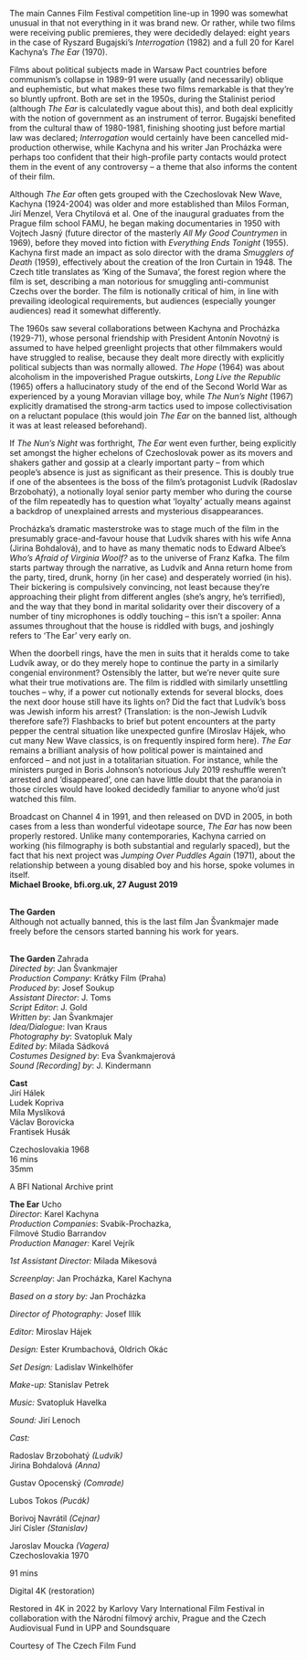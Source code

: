 
The main Cannes Film Festival competition line-up in 1990 was somewhat unusual in that not everything in it was brand new. Or rather, while two films were receiving public premieres, they were decidedly delayed: eight years in the case of Ryszard Bugajski’s _Interrogation_ (1982) and a full 20 for Karel Kachyna’s _The Ear_ (1970).

Films about political subjects made in Warsaw Pact countries before communism’s collapse in 1989-91 were usually (and necessarily) oblique and euphemistic, but what makes these two films remarkable is that they’re so bluntly upfront. Both are set in the 1950s, during the Stalinist period (although _The Ear_ is calculatedly vague about this), and both deal explicitly with the notion of government as an instrument of terror. Bugajski benefited from the cultural thaw of 1980-1981, finishing shooting just before martial law was declared; _Interrogation_ would certainly have been cancelled mid-production otherwise, while Kachyna and his writer Jan Procházka were perhaps too confident that their high-profile party contacts would protect them in the event of any controversy – a theme that also informs the content of their film.

Although _The Ear_ often gets grouped with the Czechoslovak New Wave, Kachyna (1924-2004) was older and more established than Milos Forman, Jirí Menzel, Vera Chytilová et al. One of the inaugural graduates from the Prague film school FAMU, he began making documentaries in 1950 with Vojtech Jasný (future director of the masterly _All My Good Countrymen_ in 1969), before they moved into fiction with _Everything Ends Tonight_ (1955). Kachyna first made an impact as solo director with the drama _Smugglers of Death_ (1959), effectively about the creation of the Iron Curtain in 1948. The Czech title translates as ‘King of the Sumava’, the forest region where the film is set, describing a man notorious for smuggling anti-communist Czechs over the border. The film is notionally critical of him, in line with prevailing ideological requirements, but audiences (especially younger audiences) read it somewhat differently.

The 1960s saw several collaborations between Kachyna and Procházka (1929-71), whose personal friendship with President Antonín Novotný is assumed to have helped greenlight projects that other filmmakers would have struggled to realise, because they dealt more directly with explicitly political subjects than was normally allowed. _The Hope_ (1964) was about alcoholism in the impoverished Prague outskirts, _Long Live the Republic_ (1965) offers a hallucinatory study of the end of the Second World War as experienced by a young Moravian village boy, while _The Nun’s Night_ (1967) explicitly dramatised the strong-arm tactics used to impose collectivisation on a reluctant populace (this would join _The Ear_ on the banned list, although it was at least released beforehand).

If _The Nun’s Night_ was forthright, _The Ear_ went even further, being explicitly set amongst the higher echelons of Czechoslovak power as its movers and shakers gather and gossip at a clearly important party – from which people’s absence is just as significant as their presence. This is doubly true if one of the absentees is the boss of the film’s protagonist Ludvík (Radoslav Brzobohatý), a notionally loyal senior party member who during the course of the film repeatedly has to question what ‘loyalty’ actually means against a backdrop of unexplained arrests and mysterious disappearances.

Procházka’s dramatic masterstroke was to stage much of the film in the presumably grace-and-favour house that Ludvík shares with his wife Anna (Jirina Bohdalová), and to have as many thematic nods to Edward Albee’s _Who’s Afraid of Virginia Woolf?_ as to the universe of Franz Kafka. The film starts partway through the narrative, as Ludvík and Anna return home from the party, tired, drunk, horny (in her case) and desperately worried (in his). Their bickering is compulsively convincing, not least because they’re approaching their plight from different angles (she’s angry, he’s terrified), and the way that they bond in marital solidarity over their discovery of a number of tiny microphones is oddly touching – this isn’t a spoiler: Anna assumes throughout that the house is riddled with bugs, and joshingly refers to ‘The Ear’ very early on.

When the doorbell rings, have the men in suits that it heralds come to take Ludvík away, or do they merely hope to continue the party in a similarly congenial environment? Ostensibly the latter, but we’re never quite sure what their true motivations are. The film is riddled with similarly unsettling touches – why, if a power cut notionally extends for several blocks, does the next door house still have its lights on? Did the fact that Ludvík’s boss was Jewish inform his arrest? (Translation: is the non-Jewish Ludvík therefore safe?) Flashbacks to brief but potent encounters at the party pepper the central situation like unexpected gunfire (Miroslav Hájek, who cut many New Wave classics, is on frequently inspired form here). _The Ear_ remains a brilliant analysis of how political power is maintained and enforced – and not just in a totalitarian situation. For instance, while the ministers purged in Boris Johnson’s notorious July 2019 reshuffle weren’t arrested and ‘disappeared’, one can have little doubt that the paranoia in those circles would have looked decidedly familiar to anyone who’d just watched this film.

Broadcast on Channel 4 in 1991, and then released on DVD in 2005, in both cases from a less than wonderful videotape source, _The Ear_ has now been properly restored. Unlike many contemporaries, Kachyna carried on working (his filmography is both substantial and regularly spaced), but the fact that his next project was _Jumping Over Puddles Again_ (1971), about the relationship between a young disabled boy and his horse, spoke volumes in itself.  
**Michael Brooke, bfi.org.uk, 27 August 2019**  
<br>

**The Garden**  
Although not actually banned, this is the last film Jan Švankmajer made freely before the censors started banning his work for years.
<br><br>

**The Garden** Zahrada  
_Directed by_: Jan Švankmajer  
_Production Company_: Krátky Film (Praha)  
_Produced by_: Josef Soukup  
_Assistant Director_: J. Toms  
_Script Editor_: J. Gold  
_Written by_: Jan Švankmajer  
_Idea/Dialogue_: Ivan Kraus  
_Photography by_: Svatopluk Maly  
_Edited by_: Milada Sádková  
_Costumes Designed by_: Eva Švankmajerová  
_Sound [Recording] by_: J. Kindermann

**Cast**  
Jirí Hálek  
Ludek Kopriva  
Míla Myslíková  
Václav Borovicka  
Frantisek Husák

Czechoslovakia 1968  
16 mins  
35mm

A BFI National Archive print
<br>

**The Ear** Ucho  
_Director_: Karel Kachyna  
_Production Companies_: Svabik-Prochazka,  
Filmové Studio Barrandov  
_Production Manager:_ Karel Vejrík

_1st Assistant Director:_ Milada Mikesová

_Screenplay_: Jan Procházka, Karel Kachyna

_Based on a story by:_ Jan Procházka

_Director of Photography:_ Josef Illík

_Editor:_ Miroslav Hájek

_Design:_ Ester Krumbachová, Oldrich Okác

_Set Design:_ Ladislav Winkelhöfer

_Make-up:_ Stanislav Petrek

_Music:_ Svatopluk Havelka

_Sound:_ Jirí Lenoch

_Cast:_

Radoslav Brzobohatý _(Ludvík)_  
Jirina Bohdalová _(Anna)_

Gustav Opocenský _(Comrade)_

Lubos Tokos _(Pucák)_

Borivoj Navrátil _(Cejnar)_  
Jirí Císler _(Stanislav)_

Jaroslav Moucka _(Vagera)_  
Czechoslovakia 1970

91 mins

Digital 4K (restoration)

Restored in 4K in 2022 by Karlovy Vary International Film Festival in collaboration with the Národní filmový archiv, Prague and the Czech Audiovisual Fund in UPP and Soundsquare

Courtesy of The Czech Film Fund
<!--stackedit_data:
eyJoaXN0b3J5IjpbNTY4MTgzMTU5XX0=
-->